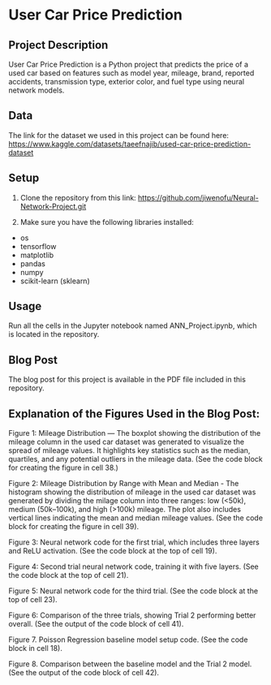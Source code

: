 # User Car Price Prediction

## Project Description

User Car Price Prediction is a Python project that predicts the price of a used car based on features such as model year, mileage, brand, reported accidents, transmission type, exterior color, and fuel type using neural network models.

## Data 

The link for the dataset we used in this project can be found here: https://www.kaggle.com/datasets/taeefnajib/used-car-price-prediction-dataset 

## Setup

1. Clone the repository from this link: https://github.com/jiwenofu/Neural-Network-Project.git

2. Make sure you have the following libraries installed:
* os
* tensorflow
* matplotlib
* pandas
* numpy
* scikit-learn (sklearn)

## Usage

Run all the cells in the Jupyter notebook named ANN_Project.ipynb, which is located in the repository.

## Blog Post

The blog post for this project is available in the PDF file included in this repository.

## Explanation of the Figures Used in the Blog Post:

Figure 1: Mileage Distribution — The boxplot showing the distribution of the mileage column in the used car dataset was generated to visualize the spread of mileage values. It highlights key statistics such as the median, quartiles, and any potential outliers in the mileage data. (See the code block for creating the figure in cell 38.)

Figure 2: Mileage Distribution by Range with Mean and Median - The histogram showing the distribution of mileage in the used car dataset was generated by dividing the milage column into three ranges: low (<50k), medium (50k–100k), and high (>100k) mileage. The plot also includes vertical lines indicating the mean and median mileage values. (See the code block for creating the figure in cell 39).

Figure 3: Neural network code for the first trial, which includes three layers and ReLU activation. (See the code block at the top of cell 19).

Figure 4: Second trial neural network code, training it with five layers. (See the code block at the top of cell 21).

Figure 5: Neural network code for the third trial. (See the code block at the top of cell 23).

Figure 6: Comparison of the three trials, showing Trial 2 performing better overall. (See the output of the code block of cell 41).

Figure 7. Poisson Regression baseline model setup code. (See the code block in cell 18).

Figure 8. Comparison between the baseline model and the Trial 2 model. (See the output of the code block of cell 42).




